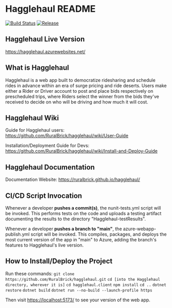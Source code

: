 # Hagglehaul README

[![Build Status](https://app.travis-ci.com/melaasar/cs130-template.svg?branch=master)](https://app.travis-ci.com/github/melaasar/cs130-template)
[![Release](https://img.shields.io/github/v/release/melaasar/cs130-template?label=release)](https://github.com/melaasar/cs130-template/releases/latest)

## Hagglehaul Live Version

<https://hagglehaul.azurewebsites.net/>

## What is Hagglehaul

Hagglehaul is a web app built to democratize ridesharing and schedule rides in advance within an era of surge pricing and ride deserts. Users make either a Rider or Driver account to post and place bids respectively on prescheduled trips, where Riders select the winner from the bids they've received to decide on who will be driving and how much it will cost.

## Hagglehaul Wiki

Guide for Hagglehaul users:
<https://github.com/RuralBrick/hagglehaul/wiki/User-Guide>

Installation/Deployment Guide for Devs:
<https://github.com/RuralBrick/hagglehaul/wiki/Install-and-Deploy-Guide>

## Hagglehaul Documentation

Documentation Website:
<https://ruralbrick.github.io/hagglehaul/>

## CI/CD Script Invocation

Whenever a developer **pushes a commit(s)**, the nunit-tests.yml script will be invoked. This performs tests on the code and uploads a testing artifact documenting the results to the directory "Hagglehaul-testResults".

Whenever a developer **pushes a branch to "main"**, the azure-webapp-publish.yml script will be invoked. This compiles, packages, and deploys the most current version of the app in "main" to Azure, adding the branch's features to Hagglehaul's live version.

## How to Install/Deploy the Project

Run these commands:
`git clone https://github.com/RuralBrick/hagglehaul.git`
`cd [into the Hagglehaul directory, wherever it is]`
`cd hagglehaul.client`
`npm install`
`cd ..`
`dotnet restore`
`dotnet build`
`dotnet run --no-build --launch-profile https`

Then visit <https://localhost:5173/> to see your version of the web app.
